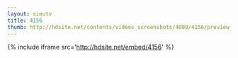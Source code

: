```yaml
---
layout: sieutv
title: 4156
thumb: http://hdsite.net/contents/videos_screenshots/4000/4156/preview_360p.mp4.jpg
---
```

{% include iframe src='http://hdsite.net/embed/4156' %}
 
